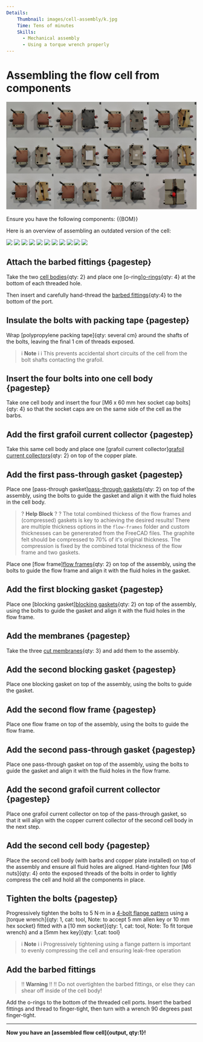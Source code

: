 ```yaml
---
Details:
    Thumbnail: images/cell-assembly/k.jpg
    Time: Tens of minutes
    Skills:
      - Mechanical assembly
      - Using a torque wrench properly
---
```

<!-- There should be only one Header per page. You do not need to use all the keys -->
# Assembling the flow cell from components

![](images/cell-assembly/_composite_image.jpeg)

Ensure you have the following components:
{{BOM}}

Here is an overview of assembling an outdated version of the cell:


<!-- You can drag and drop your images directly here and use this template -->
![](images/cell-assembly/a.jpg)
![](images/cell-assembly/b.jpg)
![](images/cell-assembly/c.jpg)
![](images/cell-assembly/d.jpg)
![](images/cell-assembly/e.jpg)
![](images/cell-assembly/f.jpg)
![](images/cell-assembly/g.jpg)
![](images/cell-assembly/h.jpg)
![](images/cell-assembly/i.jpg)
![](images/cell-assembly/j.jpg)
![](images/cell-assembly/k.jpg)

## Attach the barbed fittings {pagestep}

Take the two [cell bodies](fromstep){qty: 2} and place one [o-ring][o-rings](orings.md){qty: 4} at the bottom of each threaded hole.

Then insert and carefully hand-thread the [barbed fittings](barbed_fittings.md){qty:4} to the bottom of the port.

## Insulate the bolts with packing tape {pagestep}

Wrap [polypropylene packing tape]{qty: several cm} around the shafts of the bolts, leaving the final 1 cm of threads exposed. 

>i **Note** 
>i
>i This prevents accidental short circuits of the cell from the bolt shafts contacting the grafoil.

## Insert the four bolts into one cell body {pagestep}

Take one cell body and insert the four [M6 x 60 mm hex socket cap bolts]{qty: 4} so that the socket caps are on the same side of the cell as the barbs.

## Add the first grafoil current collector {pagestep}

Take this same cell body and place one [grafoil current collector][grafoil current collectors](fromstep){qty: 2} on top of the copper plate.

## Add the first pass-through gasket {pagestep}

Place one [pass-through gasket][pass-through gaskets](fromstep){qty: 2} on top of the assembly, using the bolts to guide the gasket and align it with the fluid holes in the cell body.

>? **Help Block** 
>?
>? The total combined thickess of the flow frames and (compressed) gaskets is key to achieving the desired results! There are multiple thickness options in the `flow-frames` folder and custom thicknesses can be genererated from the FreeCAD files. The graphite felt should be compressed to 70% of it's original thickness. The compression is fixed by the combined total thickness of the flow frame and two gaskets.


Place one [flow frame][flow frames](fromstep){qty: 2} on top of the assembly, using the bolts to guide the flow frame and align it with the fluid holes in the gasket.

## Add the first blocking gasket {pagestep}

Place one [blocking gasket][blocking gaskets](fromstep){qty: 2} on top of the assembly, using the bolts to guide the gasket and align it with the fluid holes in the flow frame.

## Add the membranes {pagestep}

Take the three [cut membranes](fromstep){qty: 3} and add them to the assembly.

## Add the second blocking gasket {pagestep}

Place one blocking gasket on top of the assembly, using the bolts to guide the gasket.

## Add the second flow frame {pagestep}

Place one flow frame on top of the assembly, using the bolts to guide the flow frame.

## Add the second pass-through gasket {pagestep}

Place one pass-through gasket on top of the assembly, using the bolts to guide the gasket and align it with the fluid holes in the flow frame.

## Add the second grafoil current collector {pagestep}

Place one grafoil current collector on top of the pass-through gasket, so that it will align with the copper current collector of the second cell body in the next step.

## Add the second cell body {pagestep}

Place the second cell body (with barbs and copper plate installed) on top of the assembly and ensure all fluid holes are aligned. Hand-tighten four [M6 nuts]{qty: 4} onto the exposed threads of the bolts in order to lightly compress the cell and hold all the components in place.

## Tighten the bolts {pagestep}

Progressively tighten the bolts to 5 N⋅m in a [4-bolt flange pattern](https://www.flangeboltchart.com/torque-patterns/4-bolt-torque-pattern) using a [torque wrench]{qty: 1, cat: tool, Note: to accept 5 mm allen key or 10 mm hex socket} fitted with a [10 mm socket]{qty: 1, cat: tool, Note: To fit torque wrench} and a [5mm hex key]{qty: 1,cat: tool}


>i **Note** 
>i
>i Progressively tightening using a flange pattern is important to evenly compressing the cell and ensuring leak-free operation


## Add the barbed fittings

>!! **Warning** 
>!!
>!! Do not overtighten the barbed fittings, or else they can shear off inside of the cell body!

Add the o-rings to the bottom of the threaded cell ports. Insert the barbed fittings and thread to finger-tight, then turn with a wrench 90 degrees past finger-tight.


-------------------------------------------------------------

**Now you have an [assembled flow cell]{output, qty:1}!**
